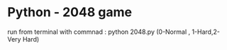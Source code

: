 # Python - 2048 game
run from terminal with commnad : python 2048.py (0-Normal , 1-Hard,2-Very Hard)
